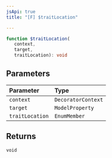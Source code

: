 ```yaml
---
jsApi: true
title: "[F] $traitLocation"

---
```

```ts
function $traitLocation(
   context, 
   target, 
   traitLocation): void
```

## Parameters

| Parameter | Type |
| :------ | :------ |
| `context` | `DecoratorContext` |
| `target` | `ModelProperty` |
| `traitLocation` | `EnumMember` |

## Returns

`void`
